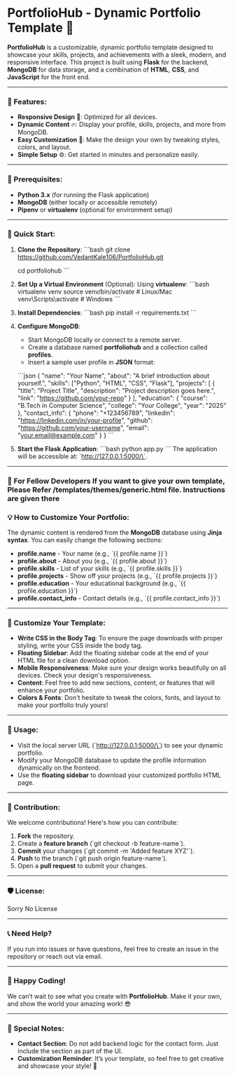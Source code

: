 # PortfolioHub - Dynamic Portfolio Template 🚀

**PortfolioHub** is a customizable, dynamic portfolio template designed to showcase your skills, projects, and achievements with a sleek, modern, and responsive interface. This project is built using **Flask** for the backend, **MongoDB** for data storage, and a combination of **HTML**, **CSS**, and **JavaScript** for the front end.

---

### 🌟 Features:
- **Responsive Design** 📱: Optimized for all devices.
- **Dynamic Content** 🔥: Display your profile, skills, projects, and more from MongoDB.
- **Easy Customization** 🎨: Make the design your own by tweaking styles, colors, and layout.
- **Simple Setup** ⚙️: Get started in minutes and personalize easily.

---

### 🔧 Prerequisites:
- **Python 3.x** (for running the Flask application)
- **MongoDB** (either locally or accessible remotely)
- **Pipenv** or **virtualenv** (optional for environment setup)

---

### 🚀 Quick Start:

1. **Clone the Repository**:
   \`\`\`bash
   git clone https://github.com/VedantKale106/PortfolioHub.git
   
   cd portfoliohub
   \`\`\`

3. **Set Up a Virtual Environment** (Optional):
   Using **virtualenv**:
   \`\`\`bash
   virtualenv venv
   source venv/bin/activate  # Linux/Mac
   venv\Scripts\activate     # Windows
   \`\`\`

4. **Install Dependencies**:
   \`\`\`bash
   pip install -r requirements.txt
   \`\`\`

5. **Configure MongoDB**:
   - Start MongoDB locally or connect to a remote server.
   - Create a database named **portfoliohub** and a collection called **profiles**.
   - Insert a sample user profile in **JSON** format:
   
   \`\`\`json
   {
     "name": "Your Name",
     "about": "A brief introduction about yourself.",
     "skills": ["Python", "HTML", "CSS", "Flask"],
     "projects": [
       {
         "title": "Project Title",
         "description": "Project description goes here.",
         "link": "https://github.com/your-repo"
       }
     ],
     "education": {
       "course": "B.Tech in Computer Science",
       "college": "Your College",
       "year": "2025"
     },
     "contact_info": {
       "phone": "+123456789",
       "linkedin": "https://linkedin.com/in/your-profile",
       "github": "https://github.com/your-username",
       "email": "your.email@example.com"
     }
   }
   \`\`\`

6. **Start the Flask Application**:
   \`\`\`bash
   python app.py
   \`\`\`
   The application will be accessible at: \`http://127.0.0.1:5000/\`.

---
### 📝 For Fellow Developers If you want to give your own template, Please Refer /templates/themes/generic.html file. Instructions are given there

### 💡 How to Customize Your Portfolio:

The dynamic content is rendered from the **MongoDB** database using **Jinja syntax**. You can easily change the following sections:

- **profile.name** - Your name (e.g., \`{{ profile.name }}\`)
- **profile.about** - About you (e.g., \`{{ profile.about }}\`)
- **profile.skills** - List of your skills (e.g., \`{{ profile.skills }}\`)
- **profile.projects** - Show off your projects (e.g., \`{{ profile.projects }}\`)
- **profile.education** - Your educational background (e.g., \`{{ profile.education }}\`)
- **profile.contact_info** - Contact details (e.g., \`{{ profile.contact_info }}\`)

---

### 🎨 Customize Your Template:

- **Write CSS in the Body Tag**: To ensure the page downloads with proper styling, write your CSS inside the body tag.
- **Floating Sidebar**: Add the floating sidebar code at the end of your HTML file for a clean download option.
- **Mobile Responsiveness**: Make sure your design works beautifully on all devices. Check your design's responsiveness.
- **Content**: Feel free to add new sections, content, or features that will enhance your portfolio.
- **Colors & Fonts**: Don't hesitate to tweak the colors, fonts, and layout to make your portfolio truly yours!

---

### 📝 Usage:

- Visit the local server URL (\`http://127.0.0.1:5000/\`) to see your dynamic portfolio.
- Modify your MongoDB database to update the profile information dynamically on the frontend.
- Use the **floating sidebar** to download your customized portfolio HTML page.

---

### 🤝 Contribution:

We welcome contributions! Here's how you can contribute:

1. **Fork** the repository.
2. Create a **feature branch** (\`git checkout -b feature-name\`).
3. **Commit** your changes (\`git commit -m 'Added feature XYZ'\`).
4. **Push** to the branch (\`git push origin feature-name\`).
5. Open a **pull request** to submit your changes.

---

### 🛡️ License:

Sorry No License

---

### 📞 Need Help?

If you run into issues or have questions, feel free to create an issue in the repository or reach out via email.

---

### 🎉 Happy Coding!

We can’t wait to see what you create with **PortfolioHub**. Make it your own, and show the world your amazing work! 😎

---

### 💬 Special Notes:
- **Contact Section**: Do not add backend logic for the contact form. Just include the section as part of the UI.
- **Customization Reminder**: It’s your template, so feel free to get creative and showcase your style! 🎨
